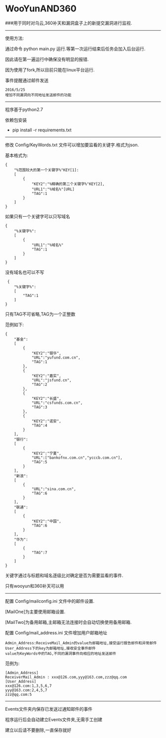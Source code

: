 # WooYunAND360
###用于同时对乌云,360补天和漏洞盒子上的新提交漏洞进行监视.

----
使用方法:


通过命令 python main.py 运行.等第一次运行结束后任务会加入后台运行.

因此请在第一遍运行中确保没有明显的报错.

因为使用了fork,所以目前只能在linux平台运行.

事件提醒通过邮件发送

    2016/5/25
    增加不同漏洞向不同地址发送邮件的功能

    

----


程序基于python2.7

依赖包安装

* pip install -r requirements.txt


----

修改 Config/KeyWords.txt 文件可以增加要监看的关键字.格式为json.

基本格式为:

    {
        "%范围较大的第一个关键字%"KEY[1]:
        [
            {
                "KEY2":"%精确的第二个关键字%"KEY[2],
                "URL1":"%域名%"[URL]
                "TAG":1
            }
        ]
    }
    
如果只有一个关键字可以只写域名
    
    {
        "%关键字%":
        [
            {
                "URL1":"%域名%"
                "TAG":1
            }
        ]
    }
    
没有域名也可以不写

     {
        "%关键字%":
        [
            "TAG":1
        ]
    }

只有TAG不可省略,TAG为一个正整数

范例如下:

    {
        "基金":
        [
            {
                "KEY2":"银华",
                "URL":"yufund.com.cn",
                "TAG":1
            },
            {
                "KEY2":"嘉实",
                "URL":"jsfund.cn",
                "TAG":2
            },
            {
                "KEY2":"长盛",
                "URL":"csfunds.com.cn",
                "TAG":3
            },
            {
                "KEY2":"诺安",
                "TAG":4
            }
        ],
        "银行":
        [
            {
                "KEY2":"宁夏",
                "URL":["bankofnx.com.cn","ycccb.com.cn"],
                "TAG":5
            }
        ],
        "新浪":
        [
            {
                "URL":"sina.com.cn",
                "TAG":6
            }
        ],
        "联通":
        [
            {
                "KEY2":"中国",
                "TAG":6
            }
        ],
        "华为":
        [
            {
                "TAG":7
            }
        ]
    }

关键字通过与标题和域名逐级比对确定是否为需要监看的事件.

只有wooyun和360补天可以用

----

配置 Config/mailconfig.ini 文件中的邮件设置.

[MailOne]为主要使用邮箱设置.

[MailTwo]为备用邮箱,主邮箱无法连接时会自动切换使用备用邮箱.

配置 Config/mail_address.ini 文件增加用户邮箱地址

    Admin_Address:ReceiveMail_Admin的value为邮箱地址,接受运行报告邮件和异常邮件
    User_Address下的key为邮箱地址,接收安全事件邮件
    value为KeyWords中的TAG,不同的漏洞事件向相应的地址发送邮件
    
范例为:

    [Admin_Address]
    ReceiverMail_Admin : xxx@126.com,yyy@163.com,zzz@qq.com
    [User_Address]
    xxx@126.com:1,3,5,6,7
    yyy@163.com:2,4,5,7
    zzz@qq.com:5

----

Events文件夹内保存已发送过通知邮件的事件

程序运行后会自动建立Events文件夹,无需手工创建

建立以后请不要删除,一直保存就好



